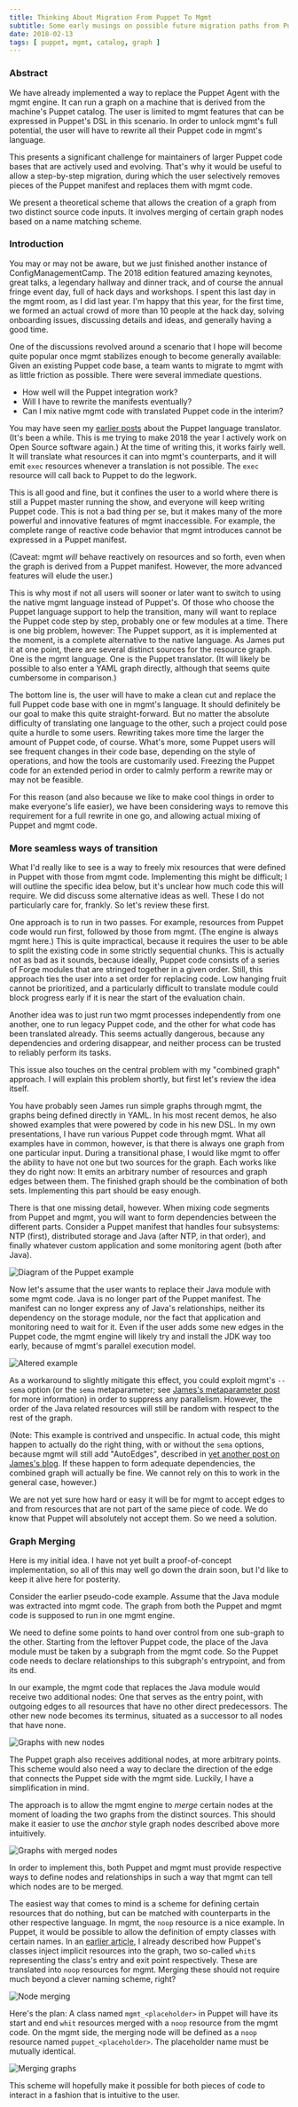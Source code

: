 ```yaml
---
title: Thinking About Migration From Puppet To Mgmt
subtitle: Some early musings on possible future migration paths from Puppet to mgmt.
date: 2018-02-13
tags: [ puppet, mgmt, catalog, graph ]
---
```


### Abstract

We have already implemented a way to replace the Puppet Agent with the mgmt
engine. It can run a graph on a machine that is derived from the machine's
Puppet catalog. The user is limited to mgmt features that can be expressed
in Puppet's DSL in this scenario. In order to unlock mgmt's full potential,
the user will have to rewrite all their Puppet code in mgmt's language.

This presents a significant challenge for maintainers of larger Puppet code
bases that are actively used and evolving. That's why it would be useful to
allow a step-by-step migration, during which the user selectively removes
pieces of the Puppet manifest and replaces them with mgmt code.

We present a theoretical scheme that allows the creation of a graph
from two distinct source code inputs. It involves merging of certain
graph nodes based on a name matching scheme.

### Introduction

You may or may not be aware, but
we just finished another instance of ConfigManagementCamp. The 2018 edition
featured amazing keynotes, great talks, a legendary hallway and dinner track,
and of course the annual fringe event day, full of hack days
and workshops. I spent this last day in the mgmt room, as I did last year.
I'm happy that this year, for the first time, we formed an actual crowd
of more than 10 people at the hack day, solving onboarding issues,
discussing details and ideas, and generally having a good time.

One of the discussions revolved around a scenario that I hope will become
quite popular once mgmt stabilizes enough to become generally available:
Given an existing Puppet code base, a team wants to migrate to mgmt with
as little friction as possible. There were several immediate questions.

* How well will the Puppet integration work?
* Will I have to rewrite the manifests eventually?
* Can I mix native mgmt code with translated Puppet code in the interim?

You may have seen my [earlier posts](/post/2016-08-19-translating-all-the-things/)
about the Puppet language translator.
(It's been a while. This is me trying to make 2018 the year I actively
work on Open Source software again.)
At the time of writing this, it works fairly well. It will translate
what resources it can into mgmt's counterparts, and it will emit
`exec` resources whenever a translation is not possible.
The `exec` resource will call back to Puppet to do the legwork.

This is all good and fine, but it confines the user to a world where
there is still a Puppet master running the show, and everyone will keep
writing Puppet code. This is not a bad thing per se, but it makes
many of the more powerful and innovative features of mgmt inaccessible.
For example, the complete range of reactive code behavior that mgmt
introduces cannot be expressed in a Puppet manifest.

(Caveat: mgmt *will* behave reactively on resources and so forth,
even when the graph is derived from a Puppet manifest. However, the more
advanced features will elude the user.)

This is why most if not all users will sooner or later want to switch to using
the native mgmt language instead of Puppet's. Of those who choose the
Puppet language support to help the transition, many will want to replace
the Puppet code step by step, probably one or few modules at a time.
There is one big problem, however: The Puppet support, as it is implemented
at the moment, is a complete alternative to the native language. As James
put it at one point, there are several distinct sources for the resource
graph. One is the mgmt language. One is the Puppet translator. (It will
likely be possible to also enter a YAML graph directly, although that
seems quite cumbersome in comparison.)

The bottom line is, the user will have to make a clean cut and replace
the full Puppet code base with one in mgmt's language. It should definitely
be our goal to make this quite straight-forward. But no matter the absolute
difficulty of translating one language to the other, such a project could
pose quite a hurdle to some users. Rewriting takes more time the larger
the amount of Puppet code, of course. What's more, some Puppet users will
see frequent changes in their code base, depending on the style of operations,
and how the tools are customarily used.
Freezing the Puppet code for an extended period in order
to calmly perform a rewrite may or may not be feasible.

For this reason (and also because we like to make cool things in order
to make
everyone's life easier), we have been considering ways to remove this
requirement for a full rewrite in one go, and allowing actual mixing
of Puppet and mgmt code.

### More seamless ways of transition

What I'd really like to see is a way to freely mix resources that were
defined in Puppet with those from mgmt code. Implementing this might be
difficult; I will outline the specific idea below, but it's unclear
how much code this will require. We did discuss some alternative
ideas as well. These I do not particularly care for, frankly. So let's
review these first.

One approach is to run in two passes. For example, resources from
Puppet code would run first, followed by those from mgmt. (The
engine is always mgmt here.)
This is quite impractical, because it requires the user to be able
to split the existing code in some strictly sequential chunks.
This is actually not as bad as it sounds, because ideally, Puppet code
consists of a series of Forge modules that are stringed together
in a given order. Still, this approach ties the user into a set order
for replacing code. Low hanging fruit cannot be prioritized, and
a particularly difficult to translate module could block progress early
if it is near the start of the evaluation chain.

Another idea was to just run two mgmt processes independently from one
another, one to run legacy Puppet code, and the other for what code
has been translated already. This seems actually dangerous, because
any dependencies and ordering disappear, and neither process can be
trusted to reliably perform its tasks.

This issue also touches on the central problem with my "combined graph" approach.
I will explain this problem shortly, but first let's review the idea itself.

You have probably seen James run simple graphs through mgmt, the graphs
being defined directly in YAML. In his most recent demos, he also showed
examples that were powered by code in his new DSL. In my own presentations,
I have run various Puppet code through mgmt. What all examples have in common,
however, is that there is always one graph from one particular input.
During a transitional phase, I would like mgmt to offer the ability to
have not one but two sources for the graph. Each works like they do right now:
It emits an arbitrary number of resources and graph edges between them.
The finished graph should be the combination of both sets. Implementing
this part should be easy enough.

There is that one missing detail, however. When mixing
code segments from Puppet and mgmt, you will want to form dependencies between
the different parts. Consider a Puppet manifest that handles four subsystems:
NTP (first), distributed storage and Java (after NTP, in that order), and finally
whatever custom application and some monitoring agent (both after Java).

![Diagram of the Puppet example](https://user-images.githubusercontent.com/436765/36080725-0377fe66-0f95-11e8-9002-2fcc3f1c391b.png)

Now let's assume that the user wants to replace their Java module with some
mgmt code. Java is no longer part of the Puppet manifest. The manifest
can no longer express any of Java's relationships, neither its dependency on
the storage module, nor the fact that application and monitoring need to
wait for it.
Even if the user adds some new edges in the Puppet code, the mgmt engine will likely try
and install the JDK way too early, because of mgmt's parallel execution model.

![Altered example](https://user-images.githubusercontent.com/436765/36123085-e173ff60-104b-11e8-9239-ba1a131bea42.png)

As a workaround to slightly mitigate this effect, you could exploit mgmt's
`--sema` option (or the `sema` metaparameter; see
[James's metaparameter post](https://purpleidea.com/blog/2017/03/01/metaparameters-in-mgmt/)
for more information) in order to suppress any parallelism. However, the
order of the Java related resources will still be random with respect to
the rest of the graph.

(Note: This example is contrived and unspecific. In actual code, this might
happen to actually do the right thing, with or without the `sema` options,
because mgmt will still add "AutoEdges", described in
[yet another post on James's blog](https://purpleidea.com/blog/2016/03/14/automatic-edges-in-mgmt/).
If these happen to form adequate dependencies, the combined
graph will actually be fine. We cannot rely on this to work in the general
case, however.)

We are not yet sure how hard or easy it will be for mgmt to accept edges
to and from resources that are not part of the same piece of code. We do know
that Puppet will absolutely not accept them. So we need a solution.

### Graph Merging

Here is my initial idea. I have not yet built a proof-of-concept implementation,
so all of this may well go down the drain soon, but I'd like to keep it
alive here for posterity.

Consider the earlier pseudo-code example. Assume that the Java module was
extracted into mgmt code. The graph from both the Puppet and mgmt code is
supposed to run in one mgmt engine.

We need to define some points to hand over control from one sub-graph to the other.
Starting from the leftover Puppet code,
the place of the Java module must be taken by a subgraph from the mgmt code.
So the Puppet code needs to declare relationships to this subgraph's entrypoint,
and from its end.

In our example, the mgmt code that replaces the Java module would receive two
additional nodes: One that serves as the entry point, with outgoing edges to
all resources that have no other direct predecessors. The other new node
becomes its terminus, situated as a successor to all nodes that have none.

![Graphs with new nodes](https://user-images.githubusercontent.com/436765/36128552-4646e33c-1063-11e8-8293-8edf690c7004.png)

The Puppet graph also receives additional nodes, at more arbitrary points.
This scheme would also need a way to declare the direction of the edge
that connects the Puppet side with the mgmt side. Luckily, I have a
simplification in mind.

The approach is to allow the mgmt engine to *merge* certain nodes at the moment
of loading the two graphs from the distinct sources. This should make it easier
to use the *anchor* style graph nodes described above more intuitively.

![Graphs with merged nodes](https://user-images.githubusercontent.com/436765/36129233-69d9b90c-1066-11e8-929a-f9354652bb7e.png)

In order to implement this, both Puppet and mgmt must provide respective ways
to define nodes and relationships in such a way that mgmt can tell which nodes
are to be merged.

The easiest way that comes to mind is a scheme for defining certain resources
that do nothing, but can be matched with counterparts in the other respective
language. In mgmt, the `noop` resource is a nice example. In Puppet, it would
be possible to allow the definition of empty classes with certain names. In an
[earlier article](/post/2016-07-12-edging-it-all-in/), I already described
how Puppet's classes inject implicit resources into the graph, two so-called
`whit`s representing the class's entry and exit point respectively. These are
translated into `noop` resources for mgmt. Merging these should not require
much beyond a clever naming scheme, right?

![Node merging](https://user-images.githubusercontent.com/436765/36129877-b28a0fc8-1069-11e8-9490-3b84fa4ee4b3.png)

Here's the plan: A class named `mgmt_<placeholder>` in Puppet will have its
start and end `whit` resources merged with a `noop` resource from the mgmt code.
On the mgmt side, the merging node will be defined as a `noop` resource
named `puppet_<placeholder>`. The placeholder name must be mutually identical.

![Merging graphs](https://user-images.githubusercontent.com/436765/36123084-e14d8e02-104b-11e8-9018-1cf430ad8963.png)

This scheme will hopefully make it possible for both pieces of code to interact
in a fashion that is intuitive to the user.
